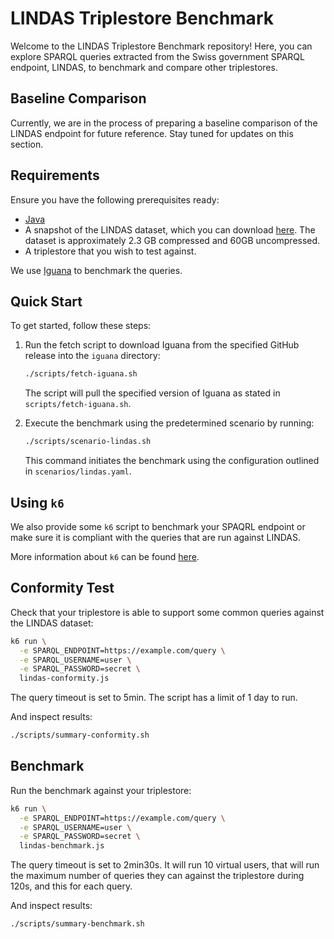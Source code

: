 # LINDAS Triplestore Benchmark

Welcome to the LINDAS Triplestore Benchmark repository!
Here, you can explore SPARQL queries extracted from the Swiss government SPARQL endpoint, LINDAS, to benchmark and compare other triplestores.

## Baseline Comparison

Currently, we are in the process of preparing a baseline comparison of the LINDAS endpoint for future reference.
Stay tuned for updates on this section.

## Requirements

Ensure you have the following prerequisites ready:

- [Java](https://www.java.com/en/)
- A snapshot of the LINDAS dataset, which you can download [here](https://download.zazukoians.org/lindas/lindas_2024-06-14.nq.gz).
  The dataset is approximately 2.3 GB compressed and 60GB uncompressed.
- A triplestore that you wish to test against.

We use [Iguana](https://github.com/dice-group/IGUANA) to benchmark the queries.

## Quick Start

To get started, follow these steps:

1. Run the fetch script to download Iguana from the specified GitHub release into the `iguana` directory:

   ```sh
   ./scripts/fetch-iguana.sh
   ```

   The script will pull the specified version of Iguana as stated in `scripts/fetch-iguana.sh`.

2. Execute the benchmark using the predetermined scenario by running:

   ```sh
   ./scripts/scenario-lindas.sh
   ```

   This command initiates the benchmark using the configuration outlined in `scenarios/lindas.yaml`.

## Using `k6`

We also provide some `k6` script to benchmark your SPAQRL endpoint or make sure it is compliant with the queries that are run against LINDAS.

More information about `k6` can be found [here](https://k6.io/).

## Conformity Test

Check that your triplestore is able to support some common queries against the LINDAS dataset:

```sh
k6 run \
  -e SPARQL_ENDPOINT=https://example.com/query \
  -e SPARQL_USERNAME=user \
  -e SPARQL_PASSWORD=secret \
  lindas-conformity.js
```

The query timeout is set to 5min.
The script has a limit of 1 day to run.

And inspect results:

```sh
./scripts/summary-conformity.sh
```

## Benchmark

Run the benchmark against your triplestore:

```sh
k6 run \
  -e SPARQL_ENDPOINT=https://example.com/query \
  -e SPARQL_USERNAME=user \
  -e SPARQL_PASSWORD=secret \
  lindas-benchmark.js
```

The query timeout is set to 2min30s.
It will run 10 virtual users, that will run the maximum number of queries they can against the triplestore during 120s, and this for each query.

And inspect results:

```sh
./scripts/summary-benchmark.sh
```
